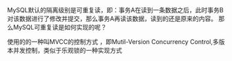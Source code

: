 MySQL默认的隔离级别是可重复读，即：事务A在读到一条数据之后，此时事务B对该数据进行了修改并提交，那么事务A再读该数据，读到的还是原来的内容。 那么MySQL可重复读是如何实现的呢？

使用的的一种叫MVCC的控制方式 ，即Mutil-Version Concurrency Control,多版本并发控制，类似于乐观锁的一种实现方式